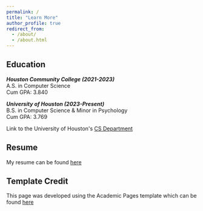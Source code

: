 ```yaml
---
permalink: /
title: "Learn More"
author_profile: true
redirect_from: 
  - /about/
  - /about.html
---
```

Education
------
_**Houston Community College (2021-2023)**_\
A.S. in Computer Science\
Cum GPA: 3.840

_**University of Houston (2023-Present)**_\
B.S. in Computer Science & Minor in Psychology\
Cum GPA: 3.769

Link to the University of Houston's [CS Department](https://cs.uh.edu)

Resume
------
My resume can be found [here](https://makssla.github.io/files/resume.pdf)

Template Credit
------
This page was developed using the Academic Pages template which can be found [here](https://github.com/academicpages/academicpages.github.io)
